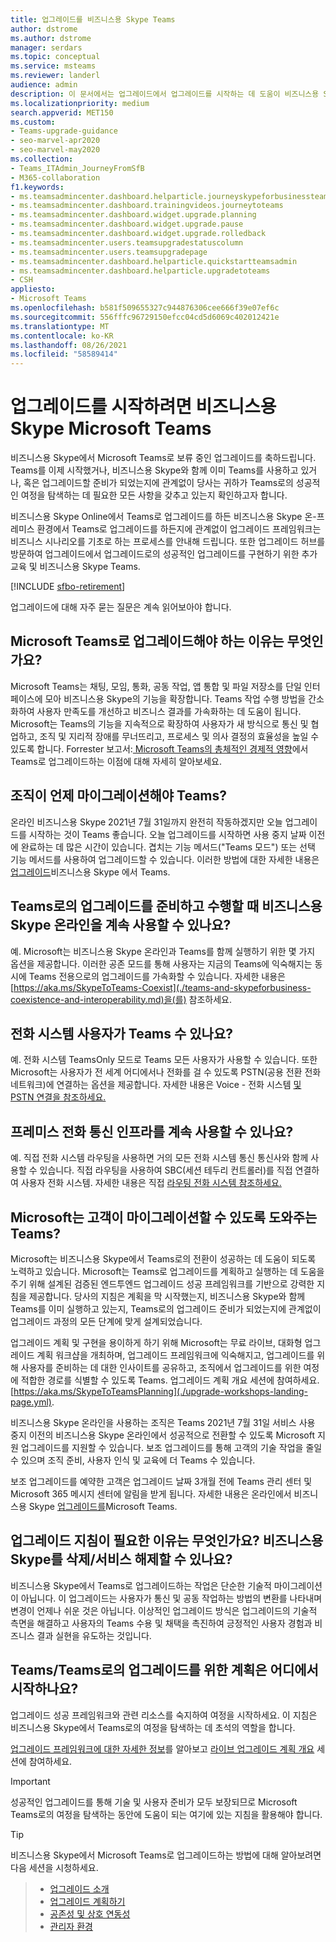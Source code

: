 ```yaml
---
title: 업그레이드를 비즈니스용 Skype Teams
author: dstrome
ms.author: dstrome
manager: serdars
ms.topic: conceptual
ms.service: msteams
ms.reviewer: landerl
audience: admin
description: 이 문서에서는 업그레이드에서 업그레이드를 시작하는 데 도움이 비즈니스용 Skype Microsoft Teams.
ms.localizationpriority: medium
search.appverid: MET150
ms.custom:
- Teams-upgrade-guidance
- seo-marvel-apr2020
- seo-marvel-may2020
ms.collection:
- Teams_ITAdmin_JourneyFromSfB
- M365-collaboration
f1.keywords:
- ms.teamsadmincenter.dashboard.helparticle.journeyskypeforbusinessteams
- ms.teamsadmincenter.dashboard.trainingvideos.journeytoteams
- ms.teamsadmincenter.dashboard.widget.upgrade.planning
- ms.teamsadmincenter.dashboard.widget.upgrade.pause
- ms.teamsadmincenter.dashboard.widget.upgrade.rolledback
- ms.teamsadmincenter.users.teamsupgradestatuscolumn
- ms.teamsadmincenter.users.teamsupgradepage
- ms.teamsadmincenter.dashboard.helparticle.quickstartteamsadmin
- ms.teamsadmincenter.dashboard.helparticle.upgradetoteams
- CSH
appliesto:
- Microsoft Teams
ms.openlocfilehash: b581f509655327c944876306cee666f39e07ef6c
ms.sourcegitcommit: 556fffc96729150efcc04cd5d6069c402012421e
ms.translationtype: MT
ms.contentlocale: ko-KR
ms.lasthandoff: 08/26/2021
ms.locfileid: "58589414"
---
```

# <a name="get-started-on-your-upgrade-from-skype-for-business-to-microsoft-teams"></a>업그레이드를 시작하려면 비즈니스용 Skype Microsoft Teams

비즈니스용 Skype에서 Microsoft Teams로 보류 중인 업그레이드를 축하드립니다. Teams를 이제 시작했거나, 비즈니스용 Skype와 함께 이미 Teams를 사용하고 있거나, 혹은 업그레이드할 준비가 되었는지에 관계없이 당사는 귀하가 Teams로의 성공적인 여정을 탐색하는 데 필요한 모든 사항을 갖추고 있는지 확인하고자 합니다.

비즈니스용 Skype Online에서 Teams로 업그레이드를 하든 비즈니스용 Skype 온-프레미스 환경에서 Teams로 업그레이드를 하든지에 관계없이 업그레이드 프레임워크는 비즈니스 시나리오를 기초로 하는 프로세스를 안내해 드립니다. 또한 업그레이드 허브를 [](upgrade-skype-teams.yml) 방문하여 업그레이드에서 업그레이드로의 성공적인 업그레이드를 구현하기 위한 추가 교육 및 비즈니스용 Skype Teams.

[!INCLUDE [sfbo-retirement](../Skype/Hub/includes/sfbo-retirement.md)]

업그레이드에 대해 자주 묻는 질문은 계속 읽어보아야 합니다.

## <a name="why-upgrade-to-microsoft-teams"></a>Microsoft Teams로 업그레이드해야 하는 이유는 무엇인가요?

Microsoft Teams는 채팅, 모임, 통화, 공동 작업, 앱 통합 및 파일 저장소를 단일 인터페이스에 모아 비즈니스용 Skype의 기능을 확장합니다. Teams 작업 수행 방법을 간소화하여 사용자 만족도를 개선하고 비즈니스 결과를 가속화하는 데 도움이 됩니다. Microsoft는 Teams의 기능을 지속적으로 확장하여 사용자가 새 방식으로 통신 및 협업하고, 조직 및 지리적 장애를 무너뜨리고, 프로세스 및 의사 결정의 효율성을 높일 수 있도록 합니다. Forrester 보고서:[ Microsoft Teams의 총체적인 경제적 영향](https://www.microsoft.com/microsoft-365/blog/wp-content/uploads/sites/2/2019/04/Total-Economic-Impact-Microsoft-Teams-Infographic.pdf)에서 Teams로 업그레이드하는 이점에 대해 자세히 알아보세요.  

## <a name="when-should-my-organization-migrate-to-teams"></a>조직이 언제 마이그레이션해야 Teams?

온라인 비즈니스용 Skype 2021년 7월 31일까지 완전히 작동하겠지만 오늘 업그레이드를 시작하는 것이 Teams 좋습니다. 오늘 업그레이드를 시작하면 사용 중지 날짜 이전에 완료하는 데 많은 시간이 있습니다. 겹치는 기능 메서드("Teams 모드") 또는 선택 기능 메서드를 사용하여 업그레이드할 수 있습니다. 이러한 방법에 대한 자세한 내용은 [업그레이드](upgrade-and-coexistence-of-skypeforbusiness-and-teams.md)비즈니스용 Skype 에서 Teams.

## <a name="can-we-continue-to-use-skype-for-business-online-as-we-prepare-for-and-execute-our-upgrade-to-teams"></a>Teams로의 업그레이드를 준비하고 수행할 때 비즈니스용 Skype 온라인을 계속 사용할 수 있나요?

예. Microsoft는 비즈니스용 Skype 온라인과 Teams를 함께 실행하기 위한 몇 가지 옵션을 제공합니다. 이러한 공존 모드를 통해 사용자는 지금의 Teams에 익숙해지는 동시에 Teams 전용으로의 업그레이드를 가속화할 수 있습니다. 자세한 내용은 [https://aka.ms/SkypeToTeams-Coexist](./teams-and-skypeforbusiness-coexistence-and-interoperability.md)을(를) 참조하세요.

## <a name="is-phone-system-available-for-teams-users"></a>전화 시스템 사용자가 Teams 수 있나요?

예. 전화 시스템 TeamsOnly 모드로 Teams 모든 사용자가 사용할 수 있습니다.  또한 Microsoft는 사용자가 전 세계 어디에서나 전화를 걸 수 있도록 PSTN(공용 전환 전화 네트워크)에 연결하는 옵션을 제공합니다. 자세한 내용은 Voice - 전화 시스템 [및 PSTN 연결을 참조하세요.](cloud-voice-landing-page.md)

## <a name="can-we-continue-to-use-our-on-premises-telephony-infrastructure"></a>프레미스 전화 통신 인프라를 계속 사용할 수 있나요?

예. 직접 전화 시스템 라우팅을 사용하면 거의 모든 전화 시스템 통신 통신사와 함께 사용할 수 있습니다. 직접 라우팅을 사용하여 SBC(세션 테두리 컨트롤러)를 직접 연결하여 사용자 전화 시스템. 자세한 내용은 직접 [라우팅 전화 시스템 참조하세요.](direct-routing-landing-page.md)

## <a name="how-is-microsoft-helping-customers-with-their-migration-to-teams"></a>Microsoft는 고객이 마이그레이션할 수 있도록 도와주는 Teams?

Microsoft는 비즈니스용 Skype에서 Teams로의 전환이 성공하는 데 도움이 되도록 노력하고 있습니다. Microsoft는 Teams로 업그레이드를 계획하고 실행하는 데 도움을 주기 위해 설계된 검증된 엔드투엔드 업그레이드 성공 프레임워크를 기반으로 강력한 지침을 제공합니다. 당사의 지침은 계획을 막 시작했는지, 비즈니스용 Skype와 함께 Teams를 이미 실행하고 있는지, Teams로의 업그레이드 준비가 되었는지에 관계없이 업그레이드 과정의 모든 단계에 맞게 설계되었습니다.

업그레이드 계획 및 구현을 용이하게 하기 위해 Microsoft는 무료 라이브, 대화형 업그레이드 계획 워크샵을 개최하며, 업그레이드 프레임워크에 익숙해지고, 업그레이드를 위해 사용자를 준비하는 데 대한 인사이트를 공유하고, 조직에서 업그레이드를 위한 여정에 적합한 경로를 식별할 수 있도록 Teams. 업그레이드 계획 개요 세션에 참여하세요. [https://aka.ms/SkypeToTeamsPlanning](./upgrade-workshops-landing-page.yml).

비즈니스용 Skype 온라인을 사용하는 조직은 Teams 2021년 7월 31일 서비스 사용 중지 이전의 비즈니스용 Skype 온라인에서 성공적으로 전환할 수 있도록 Microsoft 지원 업그레이드를 지원할 수 있습니다. 보조 업그레이드를 통해 고객의 기술 작업을 줄일 수 있으며 조직 준비, 사용자 인식 및 교육에 더 Teams 수 있습니다.

보조 업그레이드를 예약한 고객은 업그레이드 날짜 3개월 전에 Teams 관리 센터 및 Microsoft 365 메시지 센터에 알림을 받게 됩니다. 자세한 내용은 온라인에서 비즈니스용 Skype [업그레이드를](upgrade-assisted.md)Microsoft Teams.

## <a name="why-do-i-need-upgrade-guidance-cant-i-just-deletedecommission-skype-for-business"></a>업그레이드 지침이 필요한 이유는 무엇인가요? 비즈니스용 Skype를 삭제/서비스 해제할 수 있나요?

비즈니스용 Skype에서 Teams로 업그레이드하는 작업은 단순한 기술적 마이그레이션이 아닙니다. 이 업그레이드는 사용자가 통신 및 공동 작업하는 방법의 변환를 나타내며 변경이 언제나 쉬운 것은 아닙니다. 이상적인 업그레이드 방식은 업그레이드의 기술적 측면을 해결하고 사용자의 Teams 수용 및 채택을 촉진하여 긍정적인 사용자 경험과 비즈니스 결과 실현을 유도하는 것입니다.

## <a name="where-do-i-start-planning-for-teamsmy-upgrade-to-teams"></a>Teams/Teams로의 업그레이드를 위한 계획은 어디에서 시작하나요?

업그레이드 성공 프레임워크와 관련 리소스를 숙지하여 여정을 시작하세요. 이 지침은 비즈니스용 Skype에서 Teams로의 여정을 탐색하는 데 초석의 역할을 합니다.

[업그레이드 프레임워크에 대한 자세한 정보](upgrade-framework.md)를 알아보고 [라이브 업그레이드 계획 개요](./upgrade-workshops-landing-page.yml) 세션에 참여하세요.

> [!IMPORTANT]
> 성공적인 업그레이드를 통해 기술 및 사용자 준비가 모두 보장되므로 Microsoft Teams로의 여정을 탐색하는 동안에 도움이 되는 여기에 있는 지침을 활용해야 합니다.

> [!Tip]
> 비즈니스용 Skype에서 Microsoft Teams로 업그레이드하는 방법에 대해 알아보려면 다음 세션을 시청하세요.

> - [업그레이드 소개](https://aka.ms/teams-upgrade-intro)
> - [업그레이드 계획하기](https://aka.ms/teams-upgrade-plan)
> - [공존성 및 상호 연동성](https://aka.ms/teams-upgrade-coexistence-interop)
> - [관리자 환경](https://aka.ms/teams-upgrade-admin)
